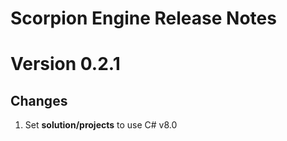 # **Scorpion Engine Release Notes**


# **Version 0.2.1**

## **Changes**

1. Set **solution/projects** to use C# v8.0